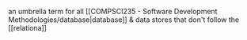 an umbrella term for all [[COMPSCI235 - Software Development Methodologies/database|database]] & data stores that don't follow the [[relationa]]